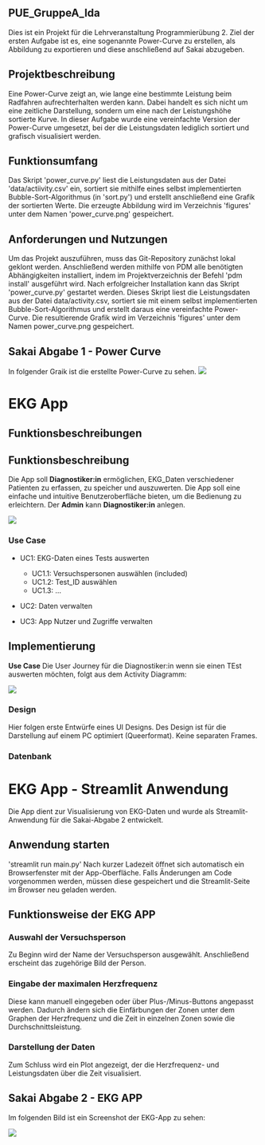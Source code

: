 ## PUE_GruppeA_Ida

Dies ist ein Projekt für die Lehrveranstaltung Programmierübung 2. Ziel der ersten Aufgabe ist es, eine sogenannte Power-Curve zu erstellen, als Abbildung zu exportieren und diese anschließend auf Sakai abzugeben.


## Projektbeschreibung

Eine Power-Curve zeigt an, wie lange eine bestimmte Leistung beim Radfahren aufrechterhalten werden kann. Dabei handelt es sich nicht um eine zeitliche Darstellung, sondern um eine nach der Leistungshöhe sortierte Kurve. In dieser Aufgabe wurde eine vereinfachte Version der Power-Curve umgesetzt, bei der die Leistungsdaten lediglich sortiert und grafisch visualisiert werden.


## Funktionsumfang

Das Skript 'power_curve.py' liest die Leistungsdaten aus der Datei 'data/actiivity.csv' ein, sortiert sie mithilfe eines selbst implementierten Bubble-Sort-Algorithmus (in 'sort.py') und erstellt anschließend eine Grafik der sortierten Werte. Die erzeugte Abbildung wird im Verzeichnis 'figures' unter dem Namen 'power_curve.png' gespeichert.


## Anforderungen und Nutzungen

Um das Projekt auszuführen, muss das Git-Repository zunächst lokal geklont werden. Anschließend werden mithilfe von PDM alle benötigten Abhängigkeiten installiert, indem im Projektverzeichnis der Befehl 'pdm install' ausgeführt wird.
Nach erfolgreicher Installation kann das Skript 'power_curve.py' gestartet werden. Dieses Skript liest die Leistungsdaten aus der Datei data/activity.csv, sortiert sie mit einem selbst implementierten Bubble-Sort-Algorithmus und erstellt daraus eine vereinfachte Power-Curve.
Die resultierende Grafik wird im Verzeichnis 'figures' unter dem Namen power_curve.png gespeichert.

## Sakai Abgabe 1 - Power Curve
In folgender Graik ist die erstellte Power-Curve zu sehen.
![](figures/power_curve.png)


# EKG App

## Funktionsbeschreibungen

## Funktionsbeschreibung
Die App soll __Diagnostiker:in__ ermöglichen, EKG_Daten verschiedener Patienten zu erfassen, zu speicher und auszuwerten. Die App soll eine einfache und intuitive Benutzeroberfläche bieten, um die Bedienung zu erleichtern.
Der __Admin__ kann __Diagnostiker:in__ anlegen.


![](docs/UML_usecase.drawio.png)

### Use Case

- UC1: EKG-Daten eines Tests auswerten
    - UC1.1: Versuchspersonen auswählen (included)
    - UC1.2: Test_ID auswählen
    - UC1.3: ...

- UC2: Daten verwalten

- UC3: App Nutzer und Zugriffe verwalten

## Implementierung
__Use Case__ Die User Journey für die Diagnostiker:in wenn sie einen TEst auswerten möchten, folgt aus dem Activity Diagramm:

![](docs/ekg_data._acticity.svg)

### Design 

Hier folgen erste Entwürfe eines UI Designs. Des Design ist für die Darstellung auf einem PC optimiert (Queerformat). Keine separaten Frames.

### Datenbank

# EKG App - Streamlit Anwendung
Die App dient zur Visualisierung von EKG-Daten und wurde als Streamlit-Anwendung für die Sakai-Abgabe 2 entwickelt.

## Anwendung starten
'streamlit run main.py'
Nach kurzer Ladezeit öffnet sich automatisch ein Browserfenster mit der App-Oberfläche. Falls Änderungen am Code vorgenommen werden, müssen diese gespeichert und die Streamlit-Seite im Browser neu geladen werden.


## Funktionsweise der EKG APP

### Auswahl der Versuchsperson
Zu Beginn wird der Name der Versuchsperson ausgewählt. Anschließend erscheint das zugehörige Bild der Person.
### Eingabe der maximalen Herzfrequenz
Diese kann manuell eingegeben oder über Plus-/Minus-Buttons angepasst werden. Dadurch ändern sich die Einfärbungen der Zonen unter dem Graphen der Herzfrequenz und die Zeit in einzelnen Zonen sowie die Durchschnittsleistung.
### Darstellung der Daten
Zum Schluss wird ein Plot angezeigt, der die Herzfrequenz- und Leistungsdaten über die Zeit visualisiert.

## Sakai Abgabe 2 - EKG APP
Im folgenden Bild ist ein Screenshot der EKG-App zu sehen:

![](figures/screenshot.png)